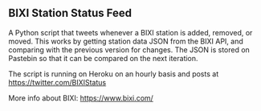 ## BIXI Station Status Feed

A Python script that tweets whenever a BIXI station is added, removed, or moved. This works by getting station data JSON from the BIXI API, and comparing with the previous version for changes. The JSON is stored on Pastebin so that it can be compared on the next iteration.

The script is running on Heroku on an hourly basis and posts at https://twitter.com/BIXIStatus

More info about BIXI: https://www.bixi.com/